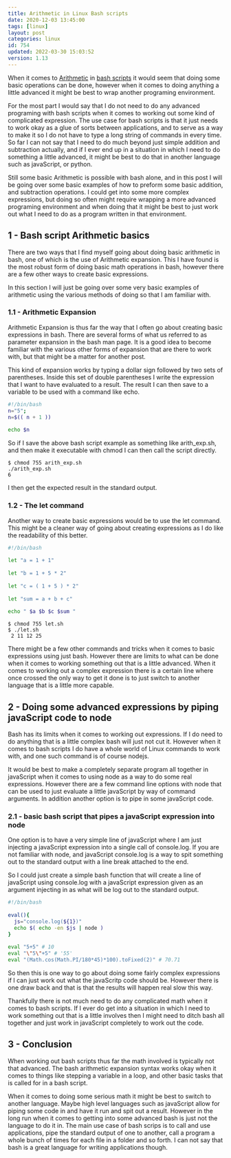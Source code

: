 ```yaml
---
title: Arithmetic in Linux Bash scripts
date: 2020-12-03 13:45:00
tags: [linux]
layout: post
categories: linux
id: 754
updated: 2022-03-30 15:03:52
version: 1.13
---
```


When it comes to [Arithmetic](https://ryanstutorials.net/bash-scripting-tutorial/bash-arithmetic.php) in [bash scripts](/2020/11/27/linux-bash-script/) it would seem that doing some basic operations can be done, however when it comes to doing anything a little advanced it might be best to wrap another programing environment.

For the most part I would say that I do not need to do any advanced programing with bash scripts when it comes to working out some kind of complicated expression. The use case for bash scripts is that it just needs to work okay as a glue of sorts between applications, and to serve as a way to make it so I do not have to type a long string of commands in every time. So far I can not say that I need to do much beyond just simple addition and subtraction actually, and if I ever end up in a situation in which I need to do something a little advanced, it might be best to do that in another language such as javaScript, or python.

Still some basic Arithmetic is possible with bash alone, and in this post I will be going over some basic examples of how to preform some basic addition, and subtraction operations. I could get into some more complex expressions, but doing so often might require wrapping a more advanced programing environment and when doing that it might be best to just work out what I need to do as a program written in that environment.

<!-- more -->

## 1 - Bash script Arithmetic basics

There are two ways that I find myself going about doing basic arithmetic in bash, one of which is the use of Arithmetic expansion. This I have found is the most robust form of doing basic math operations in bash, however there are a few other ways to create basic expressions.

In this section I will just be going over some very basic examples of arithmetic using the various methods of doing so that I am familiar with.

### 1.1 - Arithmetic Expansion

Arithmetic Expansion is thus far the way that I often go about creating basic expressions in bash. There are several forms of what us referred to as parameter expansion in the bash man page. It is a good idea to become familiar with the various other forms of expansion that are there to work with, but that might be a matter for another post.

This kind of expansion works by typing a dollar sign followed by two sets of parentheses. Inside this set of double parentheses I write the expression that I want to have evaluated to a result. The result I can then save to a variable to be used with a command like echo.

```bash
#!/bin/bash
n="5";
n=$(( n + 1 ))
 
echo $n
```

So if I save the above bash script example as something like arith\_exp.sh, and then make it executable with chmod I can then call the script directly.

```
$ chmod 755 arith_exp.sh
./arith_exp.sh
6
```

I then get the expected result in the standard output.

### 1.2 - The let command

Another way to create basic expressions would be to use the let command. This might be a cleaner way of going about creating expressions as I do like the readability of this better.

```bash
#!/bin/bash
 
let "a = 1 + 1"
 
let "b = 1 + 5 * 2"
 
let "c = ( 1 + 5 ) * 2"
 
let "sum = a + b + c"
 
echo " $a $b $c $sum "
```

```
$ chmod 755 let.sh
$ ./let.sh
 2 11 12 25
```

There might be a few other commands and tricks when it comes to basic expressions using just bash. However there are limits to what can be done when it comes to working something out that is a little advanced. When it comes to working out a complex expression there is a certain line where once crossed the only way to get it done is to just switch to another language that is a little more capable.

## 2 - Doing some advanced expressions by piping javaScript code to node

Bash has its limits when it comes to working out expressions. If I do need to do anything that is a little complex bash will just not cut it. However when it comes to bash scripts I do have a whole world of Linux commands to work with, and one such command is of course nodejs.

It would be best to make a completely separate program all together in javaScript when it comes to using node as a way to do some real expressions. However there are a few command line options with node that can be used to just evaluate a little javaScript by way of command arguments. In addition another option is to pipe in some javaScript code.

### 2.1 - basic bash script that pipes a javaScript expression into node

One option is to have a very simple line of javaScript where I am just injecting a javaScript expression into a single call of console.log. If you are not familiar with node, and javaScript console.log is a way to spit something out to the standard output with a line break attached to the end.

So I could just create a simple bash function that will create a line of javaScript using console.log with a javaScript expression given as an argument injecting in as what will be log out to the standard output.

```bash
#!/bin/bash
 
eval(){
  js="console.log(${1})"
  echo $( echo -en $js | node )
}
 
eval "5+5" # 10
eval "\"5\"+5" # '55'
eval "(Math.cos(Math.PI/180*45)*100).toFixed(2)" # 70.71
```

So then this is one way to go about doing some fairly complex expressions if I can just work out what the javaScritp code should be. However there is one draw back and that is that the results will happen real slow this way.

Thankfully there is not much need to do any complicated math when it comes to bash scripts. If I ever do get into a situation in which I need to work something out that is a little involves then I might need to ditch bash all together and just work in javaScript completely to work out the code.

## 3 - Conclusion

When working out bash scripts thus far the math involved is typically not that advanced. The bash arithmetic expansion syntax works okay when it comes to things like stepping a variable in a loop, and other basic tasks that is called for in a bash script.

When it comes to doing some serious math it might be best to switch to another language. Maybe high level languages such as javaScript allow for piping some code in and have it run and spit out a result. However in the long run when it comes to getting into some advanced bash is just not the language to do it in. The main use case of bash scrips is to call and use applications, pipe the standard output of one to another, call a program a whole bunch of times for each file in a folder and so forth. I can not say that bash is a great language for writing applications though.
